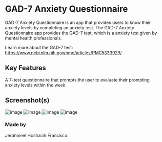 # GAD-7 Anxiety Questionnaire
GAD-7 Anxiety Questionnaire is an app that provides users to know their anxiety levels by completing an anxiety test. The GAD-7 Anxiety Questionnaire app provides the GAD-7 test, which is a anxiety test given by mental health professionals.

Learn more about the GAD-7 test: https://www.ncbi.nlm.nih.gov/pmc/articles/PMC5333929/

## Key Features
A 7-test questionnaire that prompts the user to evaluate their prompting anxiety levels within the week 

## Screenshot(s)
![image](https://user-images.githubusercontent.com/108663786/205567019-de856e09-c175-49a9-ba80-57dca192b988.png)
![image](https://user-images.githubusercontent.com/108663786/205567083-bc995b14-cda9-4167-9913-5b4acd8723d0.png)
![image](https://user-images.githubusercontent.com/108663786/205567106-014f7284-45e1-46c3-896d-5072ca698761.png)
![image](https://user-images.githubusercontent.com/108663786/205567299-fd7788bc-cbb5-4ef7-bf6e-69641592d966.png)



### Made by
Jerahmeel Hoshaiah Francisco
